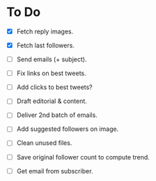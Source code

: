 # To Do

- [X] Fetch reply images.
- [X] Fetch last followers.
- [ ] Send emails (+ subject).
- [ ] Fix links on best tweets.
- [ ] Add clicks to best tweets?
- [ ] Draft editorial & content.
- [ ] Deliver 2nd batch of emails.
- [ ] Add suggested followers on image.
- [ ] Clean unused files.

- [ ] Save original follower count to compute trend.
- [ ] Get email from subscriber.

